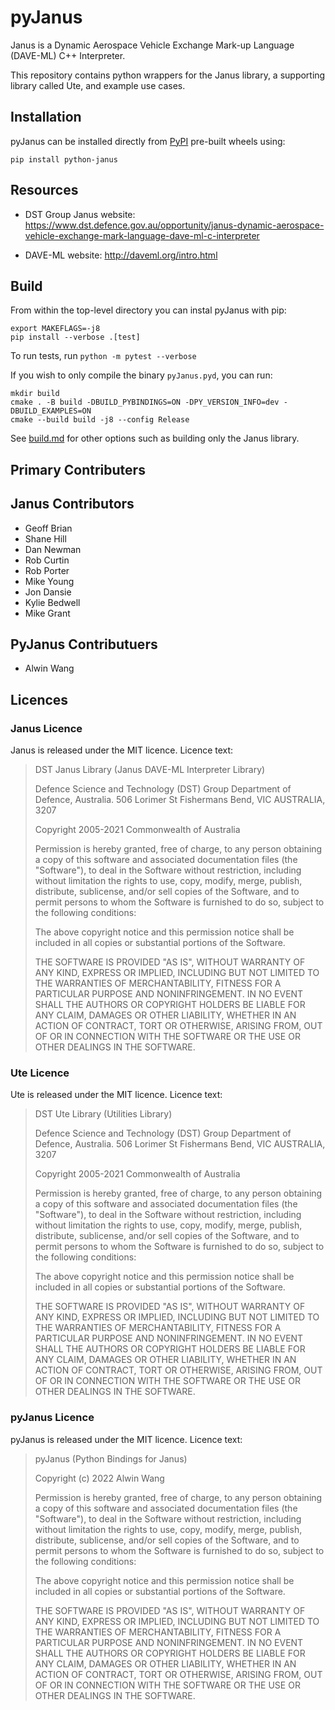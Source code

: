 # pyJanus

Janus is a Dynamic Aerospace Vehicle Exchange Mark-up Language (DAVE-ML) C++ Interpreter.

This repository contains python wrappers for the Janus library, a supporting library called Ute, and example use cases.

## Installation

pyJanus can be installed directly from [PyPI](https://pypi.python.org/pypi/python-janus) pre-built wheels using:

```console
pip install python-janus
```

## Resources

- DST Group Janus website: <https://www.dst.defence.gov.au/opportunity/janus-dynamic-aerospace-vehicle-exchange-mark-language-dave-ml-c-interpreter>

- DAVE-ML website: <http://daveml.org/intro.html>

## Build

From within the top-level directory you can instal pyJanus with pip:

```console
export MAKEFLAGS=-j8
pip install --verbose .[test]
```

To run tests, run `python -m pytest --verbose`

If you wish to only compile the binary `pyJanus.pyd`, you can run:

```console
mkdir build
cmake . -B build -DBUILD_PYBINDINGS=ON -DPY_VERSION_INFO=dev -DBUILD_EXAMPLES=ON
cmake --build build -j8 --config Release
```

See [build.md](./BUILD.md) for other options such as building only the Janus library.

## Primary Contributers

## Janus Contributors

- Geoff Brian
- Shane Hill
- Dan Newman
- Rob Curtin
- Rob Porter
- Mike Young
- Jon Dansie
- Kylie Bedwell
- Mike Grant

## PyJanus Contributuers

- Alwin Wang

## Licences

### Janus Licence

Janus is released under the MIT licence. Licence text:

> DST Janus Library (Janus DAVE-ML Interpreter Library)
>
> Defence Science and Technology (DST) Group
> Department of Defence, Australia.
> 506 Lorimer St
> Fishermans Bend, VIC
> AUSTRALIA, 3207
>
> Copyright 2005-2021 Commonwealth of Australia
>
> Permission is hereby granted, free of charge, to any person obtaining a copy of this
> software and associated documentation files (the "Software"), to deal in the Software
> without restriction, including without limitation the rights to use, copy, modify,
> merge, publish, distribute, sublicense, and/or sell copies of the Software, and to
> permit persons to whom the Software is furnished to do so, subject to the following
> conditions:
>
> The above copyright notice and this permission notice shall be included in all copies
> or substantial portions of the Software.
>
> THE SOFTWARE IS PROVIDED "AS IS", WITHOUT WARRANTY OF ANY KIND, EXPRESS OR IMPLIED,
> INCLUDING BUT NOT LIMITED TO THE WARRANTIES OF MERCHANTABILITY, FITNESS FOR A PARTICULAR
> PURPOSE AND NONINFRINGEMENT. IN NO EVENT SHALL THE AUTHORS OR COPYRIGHT HOLDERS BE
> LIABLE FOR ANY CLAIM, DAMAGES OR OTHER LIABILITY, WHETHER IN AN ACTION OF CONTRACT, TORT
> OR OTHERWISE, ARISING FROM, OUT OF OR IN CONNECTION WITH THE SOFTWARE OR THE USE OR
> OTHER DEALINGS IN THE SOFTWARE.

### Ute Licence

Ute is released under the MIT licence. Licence text:

> DST Ute Library (Utilities Library)
>
> Defence Science and Technology (DST) Group
> Department of Defence, Australia.
> 506 Lorimer St
> Fishermans Bend, VIC
> AUSTRALIA, 3207
>
> Copyright 2005-2021 Commonwealth of Australia
>
> Permission is hereby granted, free of charge, to any person obtaining a copy of this
> software and associated documentation files (the "Software"), to deal in the Software
> without restriction, including without limitation the rights to use, copy, modify,
> merge, publish, distribute, sublicense, and/or sell copies of the Software, and to
> permit persons to whom the Software is furnished to do so, subject to the following
> conditions:
>
> The above copyright notice and this permission notice shall be included in all copies
> or substantial portions of the Software.
>
> THE SOFTWARE IS PROVIDED "AS IS", WITHOUT WARRANTY OF ANY KIND, EXPRESS OR IMPLIED,
> INCLUDING BUT NOT LIMITED TO THE WARRANTIES OF MERCHANTABILITY, FITNESS FOR A PARTICULAR
> PURPOSE AND NONINFRINGEMENT. IN NO EVENT SHALL THE AUTHORS OR COPYRIGHT HOLDERS BE
> LIABLE FOR ANY CLAIM, DAMAGES OR OTHER LIABILITY, WHETHER IN AN ACTION OF CONTRACT, TORT
> OR OTHERWISE, ARISING FROM, OUT OF OR IN CONNECTION WITH THE SOFTWARE OR THE USE OR
> OTHER DEALINGS IN THE SOFTWARE.

### pyJanus Licence

pyJanus is released under the MIT licence. Licence text:

> pyJanus (Python Bindings for Janus)
>
> Copyright (c) 2022 Alwin Wang
>
> Permission is hereby granted, free of charge, to any person obtaining a copy
> of this software and associated documentation files (the "Software"), to deal
> in the Software without restriction, including without limitation the rights
> to use, copy, modify, merge, publish, distribute, sublicense, and/or sell
> copies of the Software, and to permit persons to whom the Software is
> furnished to do so, subject to the following conditions:
>
> The above copyright notice and this permission notice shall be included in all
> copies or substantial portions of the Software.
>
> THE SOFTWARE IS PROVIDED "AS IS", WITHOUT WARRANTY OF ANY KIND, EXPRESS OR
> IMPLIED, INCLUDING BUT NOT LIMITED TO THE WARRANTIES OF MERCHANTABILITY,
> FITNESS FOR A PARTICULAR PURPOSE AND NONINFRINGEMENT. IN NO EVENT SHALL THE
> AUTHORS OR COPYRIGHT HOLDERS BE LIABLE FOR ANY CLAIM, DAMAGES OR OTHER
> LIABILITY, WHETHER IN AN ACTION OF CONTRACT, TORT OR OTHERWISE, ARISING FROM,
> OUT OF OR IN CONNECTION WITH THE SOFTWARE OR THE USE OR OTHER DEALINGS IN THE
> SOFTWARE.
